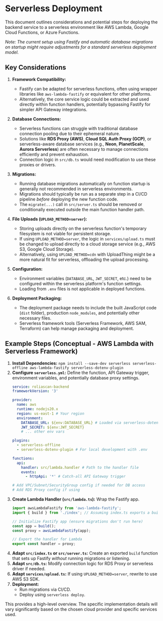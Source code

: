 # Serverless Deployment

This document outlines considerations and potential steps for deploying the backend service to a serverless environment like AWS Lambda, Google Cloud Functions, or Azure Functions.

*Note: The current setup using Fastify and automatic database migrations on startup might require adjustments for a standard serverless deployment model.*

## Key Considerations

1.  **Framework Compatibility:**
    *   Fastify can be adapted for serverless functions, often using wrapper libraries like `aws-lambda-fastify` or equivalent for other platforms.
    *   Alternatively, the core service logic could be extracted and used directly within function handlers, potentially bypassing Fastify for simpler API Gateway integrations.

2.  **Database Connections:**
    *   Serverless functions can struggle with traditional database connection pooling due to their ephemeral nature.
    *   Solutions like **RDS Proxy (AWS)**, **Cloud SQL Auth Proxy (GCP)**, or serverless-aware database services (e.g., **Neon**, **PlanetScale**, **Aurora Serverless**) are often necessary to manage connections efficiently and prevent exhaustion.
    *   Connection logic in `src/db.ts` would need modification to use these proxies or drivers.

3.  **Migrations:**
    *   Running database migrations automatically on function startup is generally not recommended in serverless environments.
    *   Migrations should typically be run as a separate step in a CI/CD pipeline *before* deploying the new function code.
    *   The `migrate(...)` call in `src/server.ts` should be removed or conditionally executed outside the main function handler path.

4.  **File Uploads (`UPLOAD_METHOD=server`):**
    *   Storing uploads directly on the serverless function's temporary filesystem is not viable for persistent storage.
    *   If using `UPLOAD_METHOD=server`, the logic in `services/upload.ts` must be changed to upload directly to a cloud storage service (e.g., AWS S3, Google Cloud Storage).
    *   Alternatively, using `UPLOAD_METHOD=cdn` with UploadThing might be a more natural fit for serverless, offloading the upload processing.

5.  **Configuration:**
    *   Environment variables (`DATABASE_URL`, `JWT_SECRET`, etc.) need to be configured within the serverless platform's function settings.
    *   Loading from `.env` files is not applicable in deployed functions.

6.  **Deployment Packaging:**
    *   The deployment package needs to include the built JavaScript code (`dist` folder), production `node_modules`, and potentially other necessary files.
    *   Serverless framework tools (Serverless Framework, AWS SAM, Terraform) can help manage packaging and deployment.

## Example Steps (Conceptual - AWS Lambda with Serverless Framework)

1.  **Install Dependencies:** `npm install --save-dev serverless serverless-offline aws-lambda-fastify serverless-dotenv-plugin`
2.  **Configure `serverless.yml`:** Define the function, API Gateway trigger, environment variables, and potentially database proxy settings.
    ```yaml
    service: roliascan-backend
    frameworkVersion: '3'

    provider:
      name: aws
      runtime: nodejs20.x
      region: us-east-1 # Your region
      environment:
        DATABASE_URL: ${env:DATABASE_URL} # Loaded via serverless-dotenv-plugin or directly
        JWT_SECRET: ${env:JWT_SECRET}
        # ... other env vars

    plugins:
      - serverless-offline
      - serverless-dotenv-plugin # For local development with .env

    functions:
      api:
        handler: src/lambda.handler # Path to the handler file
        events:
          - httpApi: '*' # Catch-all API Gateway trigger

    # Add VPC/Subnet/SecurityGroup config if needed for DB access
    # Add RDS Proxy config if using
    ```
3.  **Create Lambda Handler (`src/lambda.ts`):** Wrap the Fastify app.
    ```typescript
    import awsLambdaFastify from 'aws-lambda-fastify';
    import { build } from './index'; // Assuming index.ts exports a build function

    // Initialize Fastify app (ensure migrations don't run here)
    const app = build(); 
    const proxy = awsLambdaFastify(app);

    // Export the handler for Lambda
    export const handler = proxy;
    ```
4.  **Adapt `src/index.ts` or `src/server.ts`:** Create an exported `build` function that sets up Fastify *without* running migrations or listening.
5.  **Adapt `src/db.ts`:** Modify connection logic for RDS Proxy or serverless driver if needed.
6.  **Adapt `services/upload.ts`:** If using `UPLOAD_METHOD=server`, rewrite to use AWS S3 SDK.
7.  **Deployment:**
    *   Run migrations via CI/CD.
    *   Deploy using `serverless deploy`.

This provides a high-level overview. The specific implementation details will vary significantly based on the chosen cloud provider and specific services used. 